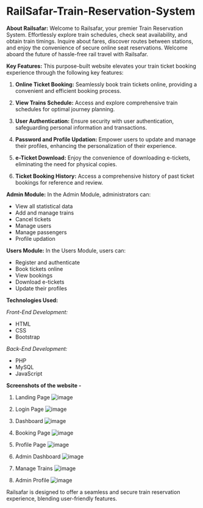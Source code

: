 # RailSafar-Train-Reservation-System

**About Railsafar:**
Welcome to Railsafar, your premier Train Reservation System. Effortlessly explore train schedules, check seat availability, and obtain train timings. Inquire about fares, discover routes between stations, and enjoy the convenience of secure online seat reservations. Welcome aboard the future of hassle-free rail travel with Railsafar.

**Key Features:**
This purpose-built website elevates your train ticket booking experience through the following key features:

1. **Online Ticket Booking:**
   Seamlessly book train tickets online, providing a convenient and efficient booking process.

2. **View Trains Schedule:**
   Access and explore comprehensive train schedules for optimal journey planning.

3. **User Authentication:**
   Ensure security with user authentication, safeguarding personal information and transactions.

4. **Password and Profile Updation:**
   Empower users to update and manage their profiles, enhancing the personalization of their experience.

5. **e-Ticket Download:**
   Enjoy the convenience of downloading e-tickets, eliminating the need for physical copies.

6. **Ticket Booking History:**
   Access a comprehensive history of past ticket bookings for reference and review.

**Admin Module:**
In the Admin Module, administrators can:

- View all statistical data
- Add and manage trains
- Cancel tickets
- Manage users
- Manage passengers
- Profile updation

**Users Module:**
In the Users Module, users can:

- Register and authenticate
- Book tickets online
- View bookings
- Download e-tickets
- Update their profiles

**Technologies Used:**

*Front-End Development:*
- HTML
- CSS
- Bootstrap

*Back-End Development:*
- PHP
- MySQL
- JavaScript

**Screenshots of the website -** 

1. Landing Page
![image](https://github.com/Samb30/RailSafar-Train-Reservation-System/assets/117346153/e2f3fc9f-f824-47cf-abc0-6e2c7e11d3dc)

2. Login Page
![image](https://github.com/Samb30/RailSafar-Train-Reservation-System/assets/117346153/4dff787b-0ed5-47ac-9a0d-902e8a0da1dc)

3. Dashboard
![image](https://github.com/Samb30/RailSafar-Train-Reservation-System/assets/117346153/bbeb16af-c73b-4706-98d3-05fbdf1cb67d)

4. Booking Page
![image](https://github.com/Samb30/RailSafar-Train-Reservation-System/assets/117346153/ee0f0691-3946-43d8-86cd-69ddee5b664e)

5. Profile Page
![image](https://github.com/Samb30/RailSafar-Train-Reservation-System/assets/117346153/156c2fa4-db8b-48f8-b3bc-aeb243b7276f)

6. Admin Dashboard
![image](https://github.com/Samb30/RailSafar-Train-Reservation-System/assets/117346153/f53de4f7-d8e2-49e9-848b-49d4a9ab04fa)

7. Manage Trains
![image](https://github.com/Samb30/RailSafar-Train-Reservation-System/assets/117346153/354aa107-6800-4900-bedd-5d8c30b73101)

8. Admin Profile
![image](https://github.com/Samb30/RailSafar-Train-Reservation-System/assets/117346153/4b3b19e4-fce0-4035-8dca-a2d68006832e)

Railsafar is designed to offer a seamless and secure train reservation experience, blending user-friendly features.
